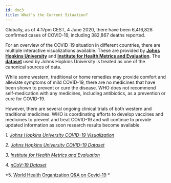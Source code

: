 ```yaml
---
id: doc3
title: What's the Current Situation?
---
```


Globally, as of 4:17pm CEST, 4 June 2020, there have been 6,416,828 confirmed cases of COVID-19, including 382,867 deaths reported.

For an overview of the COVID-19 situation in different countries, there are multiple interactive visualizations available. These are provided by [**Johns Hopkins University**](https://coronavirus.jhu.edu/map.html) and [**Institute for Health Metrics and Evaluation**](https://healthmap.org/covid-19/). The [**dataset**](https://github.com/CSSEGISandData/COVID-19) used by Johns Hopkins University is treated as one of the canonical sources of data. 

While some western, traditional or home remedies may provide comfort and alleviate symptoms of mild COVID-19, there are no medicines that have been shown to prevent or cure the disease. WHO does not recommend self-medication with any medicines, including antibiotics, as a prevention or cure for COVID-19. 

However, there are several ongoing clinical trials of both western and traditional medicines. WHO is coordinating efforts to develop vaccines and medicines to prevent and treat COVID-19 and will continue to provide updated information as soon research results become available.

*1. [Johns Hopkins University COVID-19 Visualization](https://coronavirus.jhu.edu/map.html)*

*2. [Johns Hopkins University COVID-19 Dataset](https://github.com/CSSEGISandData/COVID-19)*

*3. [Institute for Health Metrics and Evaluation](https://healthmap.org/covid-19/)*

*4. [nCoV-19 Dataset](https://github.com/beoutbreakprepared/nCoV2019)*

*5. [World Health Organization Q&A on Covid-19](https://www.who.int/emergencies/diseases/novel-coronavirus-2019/question-and-answers-hub/q-a-detail/q-a-coronaviruses#:~:text=symptoms) *